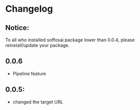 # Changelog
## Notice:
To all who installed soffosai package lower than 0.0.4, please reinstall/update your package.

## 0.0.6
- Pipeline feature

## 0.0.5:
- changed the target URL